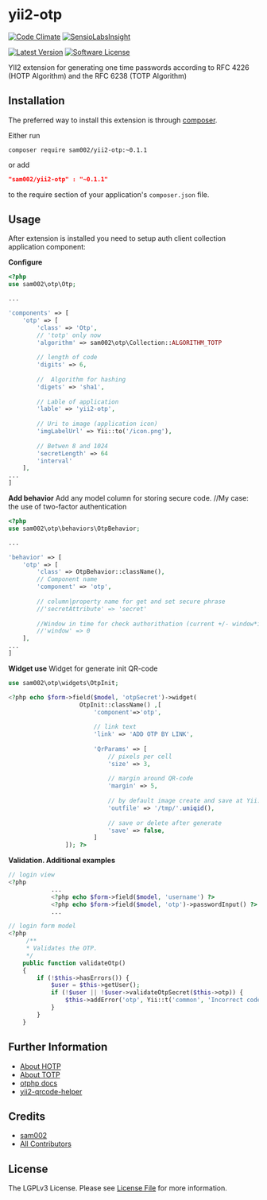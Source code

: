 # yii2-otp
[![Code Climate](https://codeclimate.com/github/sam002/yii2-otp/badges/gpa.svg)](https://codeclimate.com/github/sam002/yii2-otp)
[![SensioLabsInsight](https://insight.sensiolabs.com/projects/cb3e45a9-f9a3-4843-bfe5-56a1cc7883d2/mini.png)](https://insight.sensiolabs.com/projects/cb3e45a9-f9a3-4843-bfe5-56a1cc7883d2)

[![Latest Version](https://img.shields.io/github/tag/sam002/yii2-otp.svg?style=flat-square&label=releas)](https://github.com/sam002/yii2-otp/tags)
[![Software License](https://img.shields.io/badge/license-LGPL3-brightgreen.svg?style=flat-square)](LICENSE.md)

YII2 extension  for generating one time passwords according to RFC 4226 (HOTP Algorithm) and the RFC 6238 (TOTP Algorithm)


Installation
------------

The preferred way to install this extension is through [composer](http://getcomposer.org/download/).

Either run

```
composer require sam002/yii2-otp:~0.1.1
```
or add

```json
"sam002/yii2-otp" : "~0.1.1"
```

to the require section of your application's `composer.json` file.


Usage
-----

After extension is installed you need to setup auth client collection application component:

**Configure**

```php
<?php
use sam002\otp\Otp;

...

'components' => [
    'otp' => [
        'class' => 'Otp',
        // 'totp' only now
        'algorithm' => sam002\otp\Collection::ALGORITHM_TOTP
        
        // length of code
        'digits' => 6,
        
        //  Algorithm for hashing
        'digets' => 'sha1',
        
        // Lable of application
        'lable' => 'yii2-otp',
        
        // Uri to image (application icon)
        'imgLabelUrl' => Yii::to('/icon.png'),
        
        // Betwen 8 and 1024
        'secretLength' => 64
        'interval'
    ],
...
]
```

**Add behavior**
Add any model column for storing secure code. //My case: the use of two-factor authentication 

```php
<?php
use sam002\otp\behaviors\OtpBehavior;

...

'behavior' => [
    'otp' => [
        'class' => OtpBehavior::className(),
        // Component name
        'component' => 'otp',
        
        // column|property name for get and set secure phrase
        //'secretAttribute' => 'secret'
        
        //Window in time for check authorithation (current +/- window*interval) 
        //'window' => 0
    ],
...
]
```

**Widget use**
Widget for generate init QR-code

```php
use sam002\otp\widgets\OtpInit;

<?php echo $form->field($model, 'otpSecret')->widget(
                    OtpInit::className() ,[
                        'component'=>'otp',
                        
                        // link text
                        'link' => 'ADD OTP BY LINK',
                        
                        'QrParams' => [
                            // pixels per cell
                            'size' => 3,
                            
                            // margin around QR-code
                            'margin' => 5,
                            
                            // by default image create and save at Yii::$app->runtimePath . '/temporaryQR/'
                            'outfile' => '/tmp/'.uniqid(),
                            
                            // save or delete after generate
                            'save' => false,
                        ]
                ]); ?>
```

**Validation. Additional examples**

```php
// login view
<?php
            ...
            <?php echo $form->field($model, 'username') ?>
            <?php echo $form->field($model, 'otp')->passwordInput() ?>
            ...

// login form model
<?php
     /**
     * Validates the OTP.
     */
    public function validateOtp()
    {
        if (!$this->hasErrors()) {
            $user = $this->getUser();
            if (!$user || !$user->validateOtpSecret($this->otp)) {
                $this->addError('otp', Yii::t('common', 'Incorrect code.'));
            }
        }
    }
```


Further Information
-------------------
- [About HOTP](https://en.wikipedia.org/wiki/HMAC-based_One-time_Password_Algorithm)
- [About TOTP](https://en.wikipedia.org/wiki/Time-based_One-time_Password_Algorithm)
- [otphp docs](https://github.com/Spomky-Labs/otphp/tree/master/doc)
- [yii2-qrcode-helper](https://github.com/2amigos/yii2-qrcode-helper)


Credits
-------

- [sam002](https://github.com/sam002)
- [All Contributors](../../contributors)


License
-------

The LGPLv3 License. Please see [License File](LICENSE.md) for more information.


